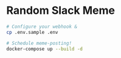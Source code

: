 Random Slack Meme
=================

```sh
# Configure your webhook & 
cp .env.sample .env

# Schedule meme-posting!
docker-compose up --build -d
```
